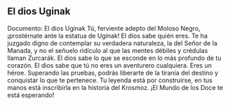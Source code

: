 ## El dios Uginak
Documento: El dios Uginak
Tú, ferviente adepto del Moloso Negro, ¡prostérnate ante la estatua de Uginak!
El dios sabe quién eres. Te ha juzgado digno de contemplar su verdadera naturaleza, la del Señor de la Manada, y no el señuelo ridículo al que las mentes débiles y crédulas llaman Zurcarák.
El dios sabe lo que se esconde en lo más profundo de tu corazón.
El dios sabe que tú no eres un aventurero cualquiera. Eres un héroe. Superando las pruebas, podrás liberarte de la tiranía del destino y conquistar lo que te pertenece.
Tu leyenda está por construirse, en tus manos está inscribirla en la historia del Krosmoz.
¡El Mundo de los Doce te está esperando!
